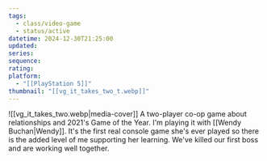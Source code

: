 ```yaml
---
tags:
  - class/video-game
  - status/active
datetime: 2024-12-30T21:25:00
updated: 
series: 
sequence: 
rating: 
platform:
  - "[[PlayStation 5]]"
thumbnail: "[[vg_it_takes_two_t.webp]]"
---
```

![[vg_it_takes_two.webp|media-cover]]
A two-player co-op game about relationships and 2021's Game of the Year. I'm playing it with [[Wendy Buchan|Wendy]]. It's the first real console game she's ever played so there is the added level of me supporting her learning. We've killed our first boss and are working well together.